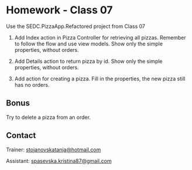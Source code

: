 # Homework - Class 07

Use the SEDC.PizzaApp.Refactored project from Class 07

1.	Add Index action in Pizza Controller for retrieving all pizzas. Remember to follow the flow and use view models. Show only the simple properties,
without orders.

2. Add Details action to return pizza by id. Show only the simple properties,
without orders.

3. Add action for creating a pizza. Fill in the properties, the new pizza still has no orders.

## Bonus
Try to delete a pizza from an order.


## Contact
Trainer: stojanovskatanja@hotmail.com

Assistant: spasevska.kristina87@gmail.com